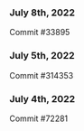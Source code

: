 ### July 8th, 2022

Commit #33895

### July 5th, 2022

Commit #314353


### July 4th, 2022

Commit #72281
